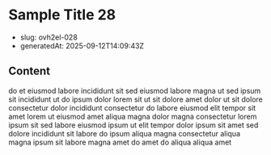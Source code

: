 # Sample Title 28

- slug: ovh2el-028
- generatedAt: 2025-09-12T14:09:43Z

## Content
do et eiusmod labore incididunt sit sed eiusmod labore magna ut sed ipsum sit incididunt ut do ipsum dolor lorem sit ut sit dolore amet dolor ut sit dolore consectetur dolor incididunt consectetur do labore eiusmod elit tempor sit amet lorem ut eiusmod amet aliqua magna dolor magna consectetur lorem ipsum sit sed labore eiusmod ipsum ut elit tempor dolor ipsum sit amet sed dolore incididunt sit labore do ipsum aliqua magna consectetur aliqua magna ipsum sit labore magna amet do amet do aliqua aliqua amet
